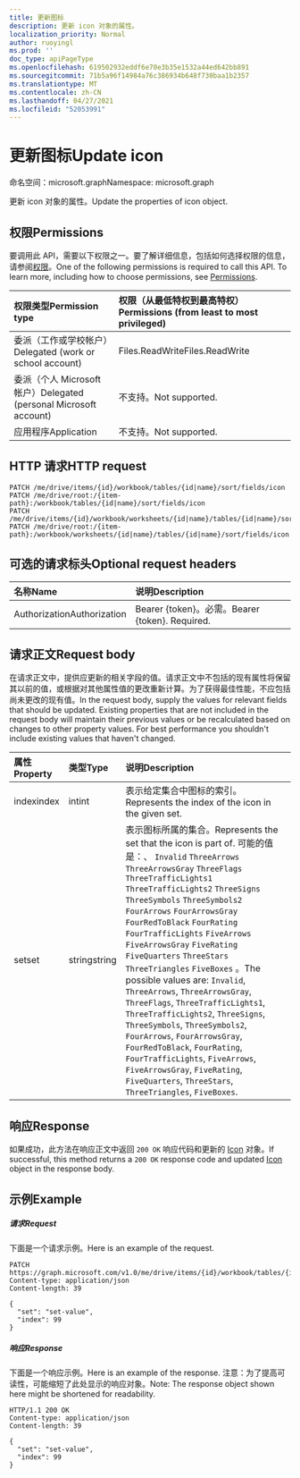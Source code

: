 ```yaml
---
title: 更新图标
description: 更新 icon 对象的属性。
localization_priority: Normal
author: ruoyingl
ms.prod: ''
doc_type: apiPageType
ms.openlocfilehash: 619502932eddf6e70e3b35e1532a44ed642bb891
ms.sourcegitcommit: 71b5a96f14984a76c386934b648f730baa1b2357
ms.translationtype: MT
ms.contentlocale: zh-CN
ms.lasthandoff: 04/27/2021
ms.locfileid: "52053991"
---
```

# <a name="update-icon"></a><span data-ttu-id="3e62a-103">更新图标</span><span class="sxs-lookup"><span data-stu-id="3e62a-103">Update icon</span></span>

<span data-ttu-id="3e62a-104">命名空间：microsoft.graph</span><span class="sxs-lookup"><span data-stu-id="3e62a-104">Namespace: microsoft.graph</span></span>

<span data-ttu-id="3e62a-105">更新 icon 对象的属性。</span><span class="sxs-lookup"><span data-stu-id="3e62a-105">Update the properties of icon object.</span></span>
## <a name="permissions"></a><span data-ttu-id="3e62a-106">权限</span><span class="sxs-lookup"><span data-stu-id="3e62a-106">Permissions</span></span>
<span data-ttu-id="3e62a-p101">要调用此 API，需要以下权限之一。要了解详细信息，包括如何选择权限的信息，请参阅[权限](/graph/permissions-reference)。</span><span class="sxs-lookup"><span data-stu-id="3e62a-p101">One of the following permissions is required to call this API. To learn more, including how to choose permissions, see [Permissions](/graph/permissions-reference).</span></span>

|<span data-ttu-id="3e62a-109">权限类型</span><span class="sxs-lookup"><span data-stu-id="3e62a-109">Permission type</span></span>      | <span data-ttu-id="3e62a-110">权限（从最低特权到最高特权）</span><span class="sxs-lookup"><span data-stu-id="3e62a-110">Permissions (from least to most privileged)</span></span>              |
|:--------------------|:---------------------------------------------------------|
|<span data-ttu-id="3e62a-111">委派（工作或学校帐户）</span><span class="sxs-lookup"><span data-stu-id="3e62a-111">Delegated (work or school account)</span></span> | <span data-ttu-id="3e62a-112">Files.ReadWrite</span><span class="sxs-lookup"><span data-stu-id="3e62a-112">Files.ReadWrite</span></span>    |
|<span data-ttu-id="3e62a-113">委派（个人 Microsoft 帐户）</span><span class="sxs-lookup"><span data-stu-id="3e62a-113">Delegated (personal Microsoft account)</span></span> | <span data-ttu-id="3e62a-114">不支持。</span><span class="sxs-lookup"><span data-stu-id="3e62a-114">Not supported.</span></span>    |
|<span data-ttu-id="3e62a-115">应用程序</span><span class="sxs-lookup"><span data-stu-id="3e62a-115">Application</span></span> | <span data-ttu-id="3e62a-116">不支持。</span><span class="sxs-lookup"><span data-stu-id="3e62a-116">Not supported.</span></span> |

## <a name="http-request"></a><span data-ttu-id="3e62a-117">HTTP 请求</span><span class="sxs-lookup"><span data-stu-id="3e62a-117">HTTP request</span></span>
<!-- { "blockType": "ignored" } -->
```http
PATCH /me/drive/items/{id}/workbook/tables/{id|name}/sort/fields/icon
PATCH /me/drive/root:/{item-path}:/workbook/tables/{id|name}/sort/fields/icon
PATCH /me/drive/items/{id}/workbook/worksheets/{id|name}/tables/{id|name}/sort/fields/icon
PATCH /me/drive/root:/{item-path}:/workbook/worksheets/{id|name}/tables/{id|name}/sort/fields/icon
```
## <a name="optional-request-headers"></a><span data-ttu-id="3e62a-118">可选的请求标头</span><span class="sxs-lookup"><span data-stu-id="3e62a-118">Optional request headers</span></span>
| <span data-ttu-id="3e62a-119">名称</span><span class="sxs-lookup"><span data-stu-id="3e62a-119">Name</span></span>       | <span data-ttu-id="3e62a-120">说明</span><span class="sxs-lookup"><span data-stu-id="3e62a-120">Description</span></span>|
|:-----------|:-----------|
| <span data-ttu-id="3e62a-121">Authorization</span><span class="sxs-lookup"><span data-stu-id="3e62a-121">Authorization</span></span>  | <span data-ttu-id="3e62a-p102">Bearer {token}。必需。</span><span class="sxs-lookup"><span data-stu-id="3e62a-p102">Bearer {token}. Required.</span></span> |


## <a name="request-body"></a><span data-ttu-id="3e62a-124">请求正文</span><span class="sxs-lookup"><span data-stu-id="3e62a-124">Request body</span></span>
<span data-ttu-id="3e62a-p103">在请求正文中，提供应更新的相关字段的值。请求正文中不包括的现有属性将保留其以前的值，或根据对其他属性值的更改重新计算。为了获得最佳性能，不应包括尚未更改的现有值。</span><span class="sxs-lookup"><span data-stu-id="3e62a-p103">In the request body, supply the values for relevant fields that should be updated. Existing properties that are not included in the request body will maintain their previous values or be recalculated based on changes to other property values. For best performance you shouldn't include existing values that haven't changed.</span></span>

| <span data-ttu-id="3e62a-128">属性</span><span class="sxs-lookup"><span data-stu-id="3e62a-128">Property</span></span>     | <span data-ttu-id="3e62a-129">类型</span><span class="sxs-lookup"><span data-stu-id="3e62a-129">Type</span></span>   |<span data-ttu-id="3e62a-130">说明</span><span class="sxs-lookup"><span data-stu-id="3e62a-130">Description</span></span>|
|:---------------|:--------|:----------|
|<span data-ttu-id="3e62a-131">index</span><span class="sxs-lookup"><span data-stu-id="3e62a-131">index</span></span>|<span data-ttu-id="3e62a-132">int</span><span class="sxs-lookup"><span data-stu-id="3e62a-132">int</span></span>|<span data-ttu-id="3e62a-133">表示给定集合中图标的索引。</span><span class="sxs-lookup"><span data-stu-id="3e62a-133">Represents the index of the icon in the given set.</span></span>|
|<span data-ttu-id="3e62a-134">set</span><span class="sxs-lookup"><span data-stu-id="3e62a-134">set</span></span>|<span data-ttu-id="3e62a-135">string</span><span class="sxs-lookup"><span data-stu-id="3e62a-135">string</span></span>|<span data-ttu-id="3e62a-136">表示图标所属的集合。</span><span class="sxs-lookup"><span data-stu-id="3e62a-136">Represents the set that the icon is part of.</span></span> <span data-ttu-id="3e62a-137">可能的值是：、 `Invalid` `ThreeArrows` `ThreeArrowsGray` `ThreeFlags` `ThreeTrafficLights1` `ThreeTrafficLights2` `ThreeSigns` `ThreeSymbols` `ThreeSymbols2` `FourArrows` `FourArrowsGray` `FourRedToBlack` `FourRating` `FourTrafficLights` `FiveArrows` `FiveArrowsGray` `FiveRating` `FiveQuarters` `ThreeStars` `ThreeTriangles` `FiveBoxes` 。</span><span class="sxs-lookup"><span data-stu-id="3e62a-137">The possible values are: `Invalid`, `ThreeArrows`, `ThreeArrowsGray`, `ThreeFlags`, `ThreeTrafficLights1`, `ThreeTrafficLights2`, `ThreeSigns`, `ThreeSymbols`, `ThreeSymbols2`, `FourArrows`, `FourArrowsGray`, `FourRedToBlack`, `FourRating`, `FourTrafficLights`, `FiveArrows`, `FiveArrowsGray`, `FiveRating`, `FiveQuarters`, `ThreeStars`, `ThreeTriangles`, `FiveBoxes`.</span></span>|

## <a name="response"></a><span data-ttu-id="3e62a-138">响应</span><span class="sxs-lookup"><span data-stu-id="3e62a-138">Response</span></span>

<span data-ttu-id="3e62a-139">如果成功，此方法在响应正文中返回 `200 OK` 响应代码和更新的 [Icon](../resources/icon.md) 对象。</span><span class="sxs-lookup"><span data-stu-id="3e62a-139">If successful, this method returns a `200 OK` response code and updated [Icon](../resources/icon.md) object in the response body.</span></span>
## <a name="example"></a><span data-ttu-id="3e62a-140">示例</span><span class="sxs-lookup"><span data-stu-id="3e62a-140">Example</span></span>
##### <a name="request"></a><span data-ttu-id="3e62a-141">请求</span><span class="sxs-lookup"><span data-stu-id="3e62a-141">Request</span></span>
<span data-ttu-id="3e62a-142">下面是一个请求示例。</span><span class="sxs-lookup"><span data-stu-id="3e62a-142">Here is an example of the request.</span></span>
<!-- {
  "blockType": "request",
  "name": "update_icon"
}-->
```http
PATCH https://graph.microsoft.com/v1.0/me/drive/items/{id}/workbook/tables/{id|name}/sort/fields/icon
Content-type: application/json
Content-length: 39

{
  "set": "set-value",
  "index": 99
}
```
##### <a name="response"></a><span data-ttu-id="3e62a-143">响应</span><span class="sxs-lookup"><span data-stu-id="3e62a-143">Response</span></span>
<span data-ttu-id="3e62a-144">下面是一个响应示例。</span><span class="sxs-lookup"><span data-stu-id="3e62a-144">Here is an example of the response.</span></span> <span data-ttu-id="3e62a-145">注意：为了提高可读性，可能缩短了此处显示的响应对象。</span><span class="sxs-lookup"><span data-stu-id="3e62a-145">Note: The response object shown here might be shortened for readability.</span></span>
<!-- {
  "blockType": "response",
  "truncated": true,
  "@odata.type": "microsoft.graph.workbookIcon"
} -->
```http
HTTP/1.1 200 OK
Content-type: application/json
Content-length: 39

{
  "set": "set-value",
  "index": 99
}
```

<!-- uuid: 8fcb5dbc-d5aa-4681-8e31-b001d5168d79
2015-10-25 14:57:30 UTC -->
<!-- {
  "type": "#page.annotation",
  "description": "Update icon",
  "keywords": "",
  "section": "documentation",
  "tocPath": ""
}-->

